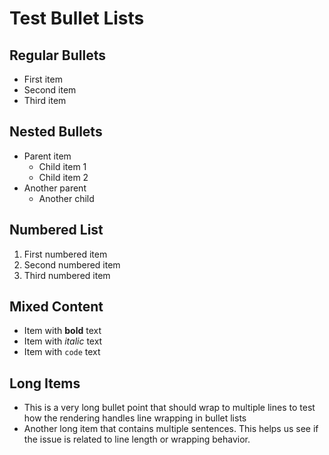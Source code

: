 # Test Bullet Lists

## Regular Bullets

* First item
* Second item
* Third item

## Nested Bullets

* Parent item
  * Child item 1
  * Child item 2
* Another parent
  * Another child

## Numbered List

1. First numbered item
2. Second numbered item
3. Third numbered item

## Mixed Content

* Item with **bold** text
* Item with *italic* text
* Item with `code` text

## Long Items

* This is a very long bullet point that should wrap to multiple lines to test how the rendering handles line wrapping in bullet lists
* Another long item that contains multiple sentences. This helps us see if the issue is related to line length or wrapping behavior. 